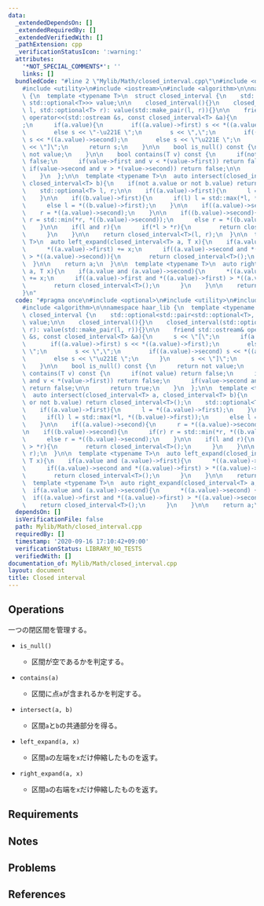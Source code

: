 ```yaml
---
data:
  _extendedDependsOn: []
  _extendedRequiredBy: []
  _extendedVerifiedWith: []
  _pathExtension: cpp
  _verificationStatusIcon: ':warning:'
  attributes:
    '*NOT_SPECIAL_COMMENTS*': ''
    links: []
  bundledCode: "#line 2 \"Mylib/Math/closed_interval.cpp\"\n#include <optional>\n\
    #include <utility>\n#include <iostream>\n#include <algorithm>\n\nnamespace haar_lib\
    \ {\n  template <typename T>\n  struct closed_interval {\n    std::optional<std::pair<std::optional<T>,\
    \ std::optional<T>>> value;\n\n    closed_interval(){}\n    closed_interval(std::optional<T>\
    \ l, std::optional<T> r): value(std::make_pair(l, r)){}\n\n    friend std::ostream&\
    \ operator<<(std::ostream &s, const closed_interval<T> &a){\n      s << \"[\"\
    ;\n      if(a.value){\n        if((a.value)->first) s << *((a.value)->first);\n\
    \        else s << \"-\u221E \";\n        s << \",\";\n        if((a.value)->second)\
    \ s << *((a.value)->second);\n        else s << \"\u221E \";\n      }\n      s\
    \ << \"]\";\n      return s;\n    }\n\n    bool is_null() const {\n      return\
    \ not value;\n    }\n\n    bool contains(T v) const {\n      if(not value) return\
    \ false;\n      if(value->first and v < *(value->first)) return false;\n     \
    \ if(value->second and v > *(value->second)) return false;\n\n      return true;\n\
    \    }\n  };\n\n  template <typename T>\n  auto intersect(closed_interval<T> a,\
    \ closed_interval<T> b){\n    if(not a.value or not b.value) return closed_interval<T>();\n\
    \    std::optional<T> l, r;\n\n    if((a.value)->first){\n      l = *((a.value)->first);\n\
    \    }\n\n    if((b.value)->first){\n      if(l) l = std::max(*l, *((b.value)->first));\n\
    \      else l = *((b.value)->first);\n    }\n\n    if((a.value)->second){\n  \
    \    r = *((a.value)->second);\n    }\n\n    if((b.value)->second){\n      if(r)\
    \ r = std::min(*r, *((b.value)->second));\n      else r = *((b.value)->second);\n\
    \    }\n\n    if(l and r){\n      if(*l > *r){\n        return closed_interval<T>();\n\
    \      }\n    }\n\n    return closed_interval<T>(l, r);\n  }\n\n  template <typename\
    \ T>\n  auto left_expand(closed_interval<T> a, T x){\n    if(a.value and (a.value)->first){\n\
    \      *((a.value)->first) += x;\n      if((a.value)->second and *((a.value)->first)\
    \ > *((a.value)->second)){\n        return closed_interval<T>();\n      }\n  \
    \  }\n\n    return a;\n  }\n\n  template <typename T>\n  auto right_expand(closed_interval<T>\
    \ a, T x){\n    if(a.value and (a.value)->second){\n      *((a.value)->second)\
    \ += x;\n      if((a.value)->first and *((a.value)->first) > *((a.value)->second)){\n\
    \        return closed_interval<T>();\n      }\n    }\n\n    return a;\n  }\n\
    }\n"
  code: "#pragma once\n#include <optional>\n#include <utility>\n#include <iostream>\n\
    #include <algorithm>\n\nnamespace haar_lib {\n  template <typename T>\n  struct\
    \ closed_interval {\n    std::optional<std::pair<std::optional<T>, std::optional<T>>>\
    \ value;\n\n    closed_interval(){}\n    closed_interval(std::optional<T> l, std::optional<T>\
    \ r): value(std::make_pair(l, r)){}\n\n    friend std::ostream& operator<<(std::ostream\
    \ &s, const closed_interval<T> &a){\n      s << \"[\";\n      if(a.value){\n \
    \       if((a.value)->first) s << *((a.value)->first);\n        else s << \"-\u221E\
    \ \";\n        s << \",\";\n        if((a.value)->second) s << *((a.value)->second);\n\
    \        else s << \"\u221E \";\n      }\n      s << \"]\";\n      return s;\n\
    \    }\n\n    bool is_null() const {\n      return not value;\n    }\n\n    bool\
    \ contains(T v) const {\n      if(not value) return false;\n      if(value->first\
    \ and v < *(value->first)) return false;\n      if(value->second and v > *(value->second))\
    \ return false;\n\n      return true;\n    }\n  };\n\n  template <typename T>\n\
    \  auto intersect(closed_interval<T> a, closed_interval<T> b){\n    if(not a.value\
    \ or not b.value) return closed_interval<T>();\n    std::optional<T> l, r;\n\n\
    \    if((a.value)->first){\n      l = *((a.value)->first);\n    }\n\n    if((b.value)->first){\n\
    \      if(l) l = std::max(*l, *((b.value)->first));\n      else l = *((b.value)->first);\n\
    \    }\n\n    if((a.value)->second){\n      r = *((a.value)->second);\n    }\n\
    \n    if((b.value)->second){\n      if(r) r = std::min(*r, *((b.value)->second));\n\
    \      else r = *((b.value)->second);\n    }\n\n    if(l and r){\n      if(*l\
    \ > *r){\n        return closed_interval<T>();\n      }\n    }\n\n    return closed_interval<T>(l,\
    \ r);\n  }\n\n  template <typename T>\n  auto left_expand(closed_interval<T> a,\
    \ T x){\n    if(a.value and (a.value)->first){\n      *((a.value)->first) += x;\n\
    \      if((a.value)->second and *((a.value)->first) > *((a.value)->second)){\n\
    \        return closed_interval<T>();\n      }\n    }\n\n    return a;\n  }\n\n\
    \  template <typename T>\n  auto right_expand(closed_interval<T> a, T x){\n  \
    \  if(a.value and (a.value)->second){\n      *((a.value)->second) += x;\n    \
    \  if((a.value)->first and *((a.value)->first) > *((a.value)->second)){\n    \
    \    return closed_interval<T>();\n      }\n    }\n\n    return a;\n  }\n}\n"
  dependsOn: []
  isVerificationFile: false
  path: Mylib/Math/closed_interval.cpp
  requiredBy: []
  timestamp: '2020-09-16 17:10:42+09:00'
  verificationStatus: LIBRARY_NO_TESTS
  verifiedWith: []
documentation_of: Mylib/Math/closed_interval.cpp
layout: document
title: Closed interval
---
```


## Operations

一つの閉区間を管理する。

- `is_null()`
  - 区間が空であるかを判定する。
- `contains(a)`
  - 区間に点`a`が含まれるかを判定する。

- `intersect(a, b)`
  - 区間`a`と`b`の共通部分を得る。
- `left_expand(a, x)`
  - 区間`a`の左端を`x`だけ伸縮したものを返す。
- `right_expand(a, x)`
  - 区間`a`の右端を`x`だけ伸縮したものを返す。

## Requirements

## Notes

## Problems

## References
